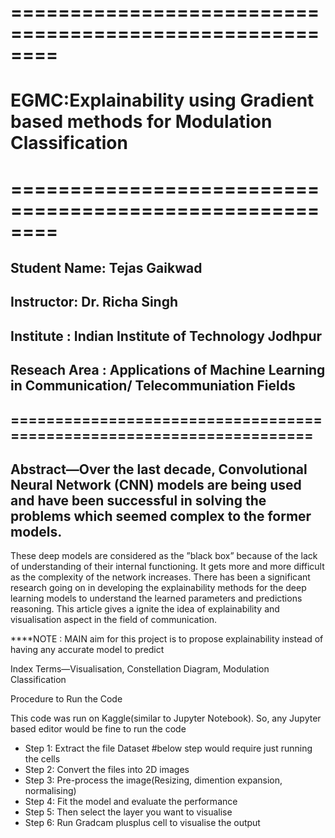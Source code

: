 # ========================================================
# EGMC:Explainability using Gradient based methods for Modulation Classification
# ========================================================
## Student Name: Tejas Gaikwad
## Instructor: Dr. Richa Singh
## Institute : Indian Institute of Technology Jodhpur
## Reseach Area : Applications of Machine Learning in Communication/ Telecommuniation Fields
## =====================================================================
## Abstract—Over the last decade, Convolutional Neural Network (CNN) models are being used and have been successful in solving the problems which seemed complex to the former models.
These deep models are considered as the ”black box” because of the lack of understanding of their internal functioning. It gets more and more difficult as the complexity of the network
increases. There has been a significant research going on in developing the explainability methods for the deep learning models to understand the learned parameters and predictions
reasoning. This article gives a ignite the idea of explainability and visualisation aspect in the field of communication. 

****NOTE : MAIN aim for this project is to propose explainability instead of having any accurate model to predict

Index Terms—Visualisation, Constellation Diagram, Modulation Classification

Procedure to Run the Code

This code was run on Kaggle(similar to Jupyter Notebook). So, any Jupyter based editor would be fine to run the code

* Step 1: Extract the file Dataset
#below step would require just running the cells
* Step 2: Convert the files into 2D images 
* Step 3: Pre-process the image(Resizing, dimention expansion, normalising)
* Step 4: Fit the model and evaluate the performance 
* Step 5: Then select the layer you want to visualise
* Step 6: Run Gradcam plusplus cell to visualise the output

